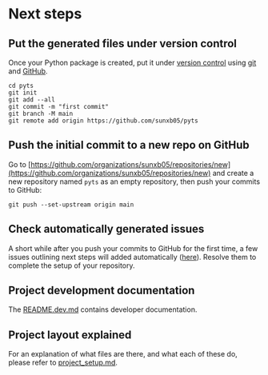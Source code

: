 # Next steps

## Put the generated files under version control

Once your Python package is created, put it under [version
control](https://guide.esciencecenter.nl/#/best_practices/version_control) using
[git](https://git-scm.com/) and [GitHub](https://github.com/).

```shell
cd pyts
git init
git add --all
git commit -m "first commit"
git branch -M main
git remote add origin https://github.com/sunxb05/pyts
```

## Push the initial commit to a new repo on GitHub

Go to
[https://github.com/organizations/sunxb05/repositories/new](https://github.com/organizations/sunxb05/repositories/new)
and create a new repository named `pyts` as an empty repository, then push your commits to GitHub:

```shell
git push --set-upstream origin main
```

## Check automatically generated issues

A short while after you push your commits to GitHub for the first time, a few issues outlining next steps will added
automatically ([here](https://github.com/sunxb05/pyts/issues?q=author%3Aapp%2Fgithub-actions)). Resolve them to complete the
setup of your repository.

## Project development documentation

The [README.dev.md](README.dev.md) contains developer documentation.

## Project layout explained

For an explanation of what files are there, and what each of these do, please refer to [project_setup.md](project_setup.md).
